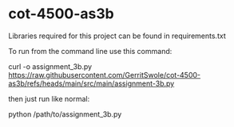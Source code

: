 # cot-4500-as3b
 
Libraries required for this project can be found in requirements.txt

To run from the command line use this command:

curl -o assignment_3b.py https://raw.githubusercontent.com/GerritSwole/cot-4500-as3b/refs/heads/main/src/main/assignment-3b.py

then just run like normal:

python /path/to/assignment_3b.py